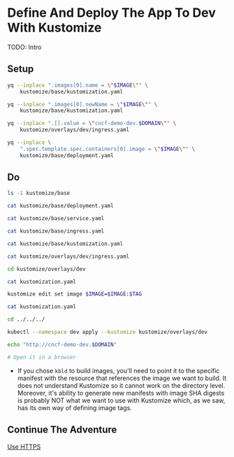 # Define And Deploy The App To Dev With Kustomize

TODO: Intro

## Setup

```bash
yq --inplace ".images[0].name = \"$IMAGE\"" \
    kustomize/base/kustomization.yaml

yq --inplace ".images[0].newName = \"$IMAGE\"" \
    kustomize/base/kustomization.yaml

yq --inplace ".[].value = \"cncf-demo-dev.$DOMAIN\"" \
    kustomize/overlays/dev/ingress.yaml

yq --inplace \
    ".spec.template.spec.containers[0].image = \"$IMAGE\"" \
    kustomize/base/deployment.yaml
```

## Do

```bash
ls -1 kustomize/base

cat kustomize/base/deployment.yaml

cat kustomize/base/service.yaml

cat kustomize/base/ingress.yaml

cat kustomize/base/kustomization.yaml

cat kustomize/overlays/dev/ingress.yaml

cd kustomize/overlays/dev

cat kustomization.yaml

kustomize edit set image $IMAGE=$IMAGE:$TAG

cat kustomization.yaml

cd ../../../

kubectl --namespace dev apply --kustomize kustomize/overlays/dev

echo "http://cncf-demo-dev.$DOMAIN"

# Open it in a browser
```

* If you chose `kbld` to build images, you'll need to point it to the specific manifest with the resource that references the image we want to build. It does not understand Kustomize so it cannot work on the directory level. Moreover, it's ability to generate new manifests with image SHA digests is probably NOT what we want to use with Kustomize which, as we saw, has its own way of defining image tags.

## Continue The Adventure

[Use HTTPS](../https/story.md)
